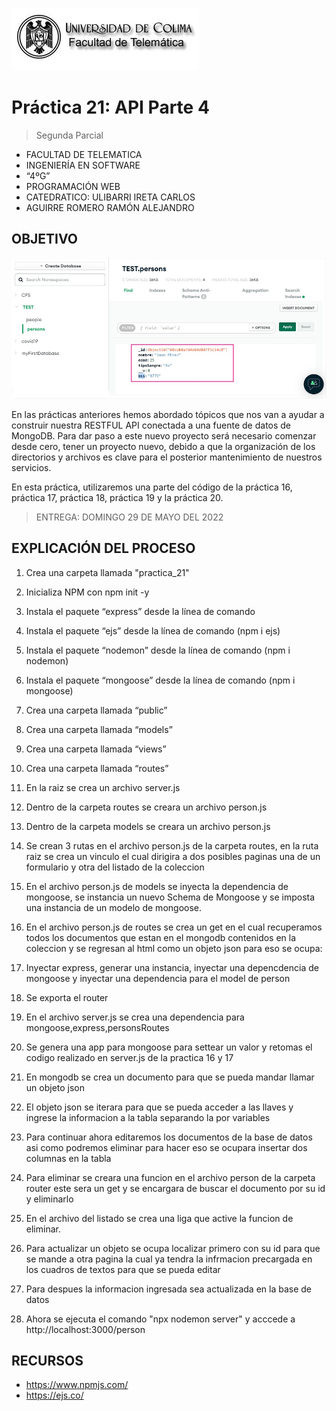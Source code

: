 ![Logo](img/ucol-logo.jpg)

# Práctica 21: API Parte 4

> Segunda Parcial

- FACULTAD DE TELEMATICA
- INGENIERÍA EN SOFTWARE
- “4ºG”
- PROGRAMACIÓN WEB
- CATEDRATICO: ULIBARRI IRETA CARLOS
- AGUIRRE ROMERO RAMÓN ALEJANDRO

## OBJETIVO

![HTTP](img/textMongo.jpg)

En las prácticas anteriores hemos abordado tópicos que nos van a ayudar a construir nuestra RESTFUL API conectada a una fuente de datos de MongoDB. Para dar paso a este nuevo proyecto será necesario comenzar desde cero, tener un proyecto nuevo, debido a que la organización de los directorios y archivos es clave para el posterior mantenimiento de nuestros servicios.

En esta práctica, utilizaremos una parte del código de la práctica 16, práctica 17, práctica 18, práctica 19 y la práctica 20.

> ENTREGA: DOMINGO 29 DE MAYO DEL 2022

## EXPLICACIÓN DEL PROCESO

1. Crea una carpeta llamada "practica_21"

2. Inicializa NPM con npm init -y

3. Instala el paquete “express” desde la línea de comando

4. Instala el paquete “ejs” desde la línea de comando (npm i ejs)

5. Instala el paquete “nodemon” desde la línea de comando (npm i nodemon)

6. Instala el paquete “mongoose” desde la línea de comando (npm i mongoose)

7. Crea una carpeta llamada “public”

8. Crea una carpeta llamada “models”

9. Crea una carpeta llamada “views”

10. Crea una carpeta llamada “routes”

11. En la raiz se crea un archivo server.js

12. Dentro de la carpeta routes se creara un archivo person.js

13. Dentro de la carpeta models se creara un archivo person.js

14. Se crean 3 rutas en el archivo person.js de la carpeta routes, en la ruta raiz se crea un vinculo el cual dirigira a dos posibles paginas una de un formulario y otra del listado de la coleccion

15. En el archivo person.js de models se inyecta la dependencia de mongoose, se instancia un nuevo Schema de Mongoose y se imposta una instancia de un modelo de mongoose.

16. En el archivo person.js de routes se crea un get en el cual recuperamos todos los documentos que estan en el mongodb contenidos en la coleccion y se regresan al html como un objeto json para eso se ocupa:

17. Inyectar express, generar una instancia, inyectar una depencdencia de mongoose y inyectar una dependencia para el model de person

18. Se exporta el router

19. En el archivo server.js se crea una dependencia para mongoose,express,personsRoutes

20. Se genera una app para mongoose para settear un valor y retomas el codigo realizado en server.js de la practica 16 y 17

21. En mongodb se crea un documento para que se pueda mandar llamar un objeto json

22. El objeto json se iterara para que se pueda acceder a las llaves y ingrese la informacion a la tabla separando la por variables

23. Para continuar ahora editaremos los documentos de la base de datos asi como podremos eliminar para hacer eso se ocupara insertar dos columnas en la tabla

24. Para eliminar se creara una funcion en el archivo person de la carpeta router este sera un get y se encargara de buscar el documento por su id y eliminarlo

25. En el archivo del listado se crea una liga que active la funcion de eliminar.

26. Para actualizar un objeto se ocupa localizar primero con su id para que se mande a otra pagina la cual ya tendra la infrmacion precargada en los cuadros de textos para que se pueda editar

27. Para despues la informacion ingresada sea actualizada en la base de datos

28. Ahora se ejecuta el comando "npx nodemon server" y acccede a http://localhost:3000/person

## RECURSOS

- https://www.npmjs.com/
- https://ejs.co/
